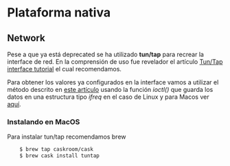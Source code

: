 # Plataforma nativa


## Network
Pese a que ya está deprecated se ha utilizado **tun/tap** para recrear la interface de red. En la comprensión de uso fue revelador el artículo [Tun/Tap interface tutorial](https://piratelearner.com/en/bookmarks/tuntap-interface-tutorial/14/) el cual recomendamos.

Para obtener los valores ya configurados en la interface vamos a utilizar el método descrito en [este artículo](http://www.microhowto.info/howto/get_the_mac_address_of_an_ethernet_interface_in_c_using_siocgifhwaddr.html) usando la función *ioctl()* que guarda los datos en una estructura tipo *ifreq* en el caso de Linux y para Macos ver [aquí](https://stackoverflow.com/questions/3964494/having-a-problem-figuring-out-how-to-get-ethernet-interface-info-on-mac-os-x-usi).
### Instalando en MacOS

Para instalar tun/tap recomendamos brew

``` bash
    $ brew tap caskroom/cask 
    $ brew cask install tuntap
```

